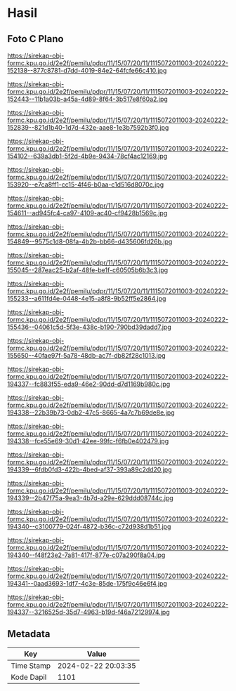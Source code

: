 # Hasil

## Foto C Plano

https://sirekap-obj-formc.kpu.go.id/2e2f/pemilu/pdpr/11/15/07/20/11/1115072011003-20240222-152138--877c8781-d7dd-4019-84e2-64fcfe66c410.jpg

https://sirekap-obj-formc.kpu.go.id/2e2f/pemilu/pdpr/11/15/07/20/11/1115072011003-20240222-152443--11b1a03b-a45a-4d89-8f64-3b517e8f60a2.jpg

https://sirekap-obj-formc.kpu.go.id/2e2f/pemilu/pdpr/11/15/07/20/11/1115072011003-20240222-152839--821d1b40-1d7d-432e-aae8-1e3b7592b3f0.jpg

https://sirekap-obj-formc.kpu.go.id/2e2f/pemilu/pdpr/11/15/07/20/11/1115072011003-20240222-154102--639a3db1-5f2d-4b9e-9434-78cf4ac12169.jpg

https://sirekap-obj-formc.kpu.go.id/2e2f/pemilu/pdpr/11/15/07/20/11/1115072011003-20240222-153920--e7ca8ff1-cc15-4f46-b0aa-c1d516d8070c.jpg

https://sirekap-obj-formc.kpu.go.id/2e2f/pemilu/pdpr/11/15/07/20/11/1115072011003-20240222-154611--ad945fc4-ca97-4109-ac40-cf9428b1569c.jpg

https://sirekap-obj-formc.kpu.go.id/2e2f/pemilu/pdpr/11/15/07/20/11/1115072011003-20240222-154849--9575c1d8-08fa-4b2b-bb66-d435606fd26b.jpg

https://sirekap-obj-formc.kpu.go.id/2e2f/pemilu/pdpr/11/15/07/20/11/1115072011003-20240222-155045--287eac25-b2af-48fe-be1f-c60505b6b3c3.jpg

https://sirekap-obj-formc.kpu.go.id/2e2f/pemilu/pdpr/11/15/07/20/11/1115072011003-20240222-155233--a611fd4e-0448-4e15-a8f8-9b52ff5e2864.jpg

https://sirekap-obj-formc.kpu.go.id/2e2f/pemilu/pdpr/11/15/07/20/11/1115072011003-20240222-155436--04061c5d-5f3e-438c-b190-790bd39dadd7.jpg

https://sirekap-obj-formc.kpu.go.id/2e2f/pemilu/pdpr/11/15/07/20/11/1115072011003-20240222-155650--40fae97f-5a78-48db-ac7f-db82f28c1013.jpg

https://sirekap-obj-formc.kpu.go.id/2e2f/pemilu/pdpr/11/15/07/20/11/1115072011003-20240222-194337--fc883f55-eda9-46e2-90dd-d7d1169b980c.jpg

https://sirekap-obj-formc.kpu.go.id/2e2f/pemilu/pdpr/11/15/07/20/11/1115072011003-20240222-194338--22b39b73-0db2-47c5-8665-4a7c7b69de8e.jpg

https://sirekap-obj-formc.kpu.go.id/2e2f/pemilu/pdpr/11/15/07/20/11/1115072011003-20240222-194338--fce55e69-30d1-42ee-99fc-f6fb0e402479.jpg

https://sirekap-obj-formc.kpu.go.id/2e2f/pemilu/pdpr/11/15/07/20/11/1115072011003-20240222-194339--6fdb0fd3-422b-4bed-af37-393a89c2dd20.jpg

https://sirekap-obj-formc.kpu.go.id/2e2f/pemilu/pdpr/11/15/07/20/11/1115072011003-20240222-194339--2b47f75a-9ea3-4b7d-a29e-629ddd08744c.jpg

https://sirekap-obj-formc.kpu.go.id/2e2f/pemilu/pdpr/11/15/07/20/11/1115072011003-20240222-194340--c3100779-024f-4872-b36c-c72d938d1b51.jpg

https://sirekap-obj-formc.kpu.go.id/2e2f/pemilu/pdpr/11/15/07/20/11/1115072011003-20240222-194340--f48f23e2-7a81-417f-877e-c07a290f8a04.jpg

https://sirekap-obj-formc.kpu.go.id/2e2f/pemilu/pdpr/11/15/07/20/11/1115072011003-20240222-194341--0aad3693-1df7-4c3e-85de-175f9c46e6f4.jpg

https://sirekap-obj-formc.kpu.go.id/2e2f/pemilu/pdpr/11/15/07/20/11/1115072011003-20240222-194337--3216525d-35d7-4963-b19d-f46a72129974.jpg


## Metadata

| Key        | Value               |
| ---------- | ------------------- |
| Time Stamp | 2024-02-22 20:03:35 |
| Kode Dapil | 1101                |




